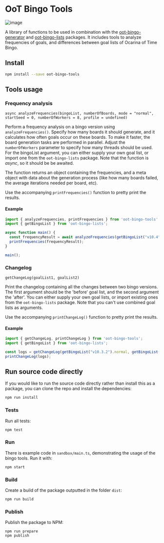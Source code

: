 # OoT Bingo Tools

![image](https://img.shields.io/npm/v/oot-bingo-tools)


A library of functions to be used in combination with
the [oot-bingo-generator](https://github.com/ootbingo/oot-bingo-generator)
and [oot-bingo-lists](https://github.com/ootbingo/oot-bingo-lists) packages. It includes tools to analyze frequencies of
goals, and differences between goal lists of Ocarina of Time Bingo.

## Install

```sh
npm install --save oot-bingo-tools
```

## Tools usage

### Frequency analysis

`async analyzeFrequencies(bingoList, numberOfBoards, mode = "normal", startSeed = 0, numberOfWorkers = 8, profile = undefined)`

Perform a frequency analysis on a bingo version using `analyzeFrequencies()`.
Specify how many boards it should generate, and it calculates how often goals occur on these boards.
To make it faster, the board generation tasks are performed in parallel.
Adjust the `numberOfWorkers` parameter to specify how many threads should be used.
For the bingoList argument, you can either supply your own goal list, or import one from the `oot-bingo-lists`
package.
Note that the function is *async*, so it should be be awaited.

The function returns an object containing the frequencies, and a meta object with data about the generation
process (like how many boards failed, the average iterations needed per board, etc).

Use the accompanying `printFrequencies()` function to pretty print the results.

#### Example

```ts
import { analyzeFrequencies, printFrequencies } from 'oot-bingo-tools';
import { getBingoList } from 'oot-bingo-lists';

async function main() {
  const frequencyResult = await analyzeFrequencies(getBingoList("v10.4"), 1000, "normal");
  printFrequencies(frequencyResult);
}

main();
```

### Changelog

`getChangeLog(goalList1, goalList2)`

Print the changelog containing all the changes between two bingo versions.
The first argument should be the 'before' goal list, and the second argument the 'after'.
You can either supply your own goal lists, or import existing ones from the `oot-bingo-lists` package.
Note that you can't use combined goal lists as arguments.

Use the accompanying `printChangeLog()` function to pretty print the results.

#### Example

```ts
import { getChangeLog, printChangeLog } from 'oot-bingo-tools';
import { getBingoList } from 'oot-bingo-lists';

const logs = getChangeLog(getBingoList("v10.3.2").normal, getBingoList("v10.4").normal);
printChangeLog(logs);
```

## Run source code directly

If you would like to run the source code directly rather than install this as a package, you can clone the repo and install the dependencies:
```sh
npm run install
```

### Tests
Run all tests:
```sh
npm test
```

### Run
There is example code in `sandbox/main.ts`, demonstrating the usage of the bingo tools. Run it with:
```sh
npm start
```

### Build
Create a build of the package outputted in the folder `dist`:
```sh
npm run build
```

### Publish
Publish the package to NPM:
```
npm run prepare
npm publish
```